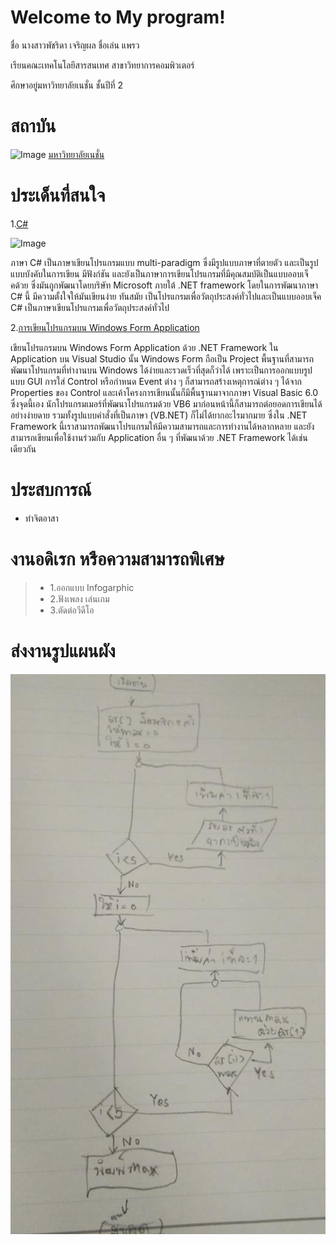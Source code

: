 # Welcome to My program!

ชื่อ นางสาวพัชริดา  เจริญผล ชื่อเล่น แพรว

เรียนคณะเทคโนโลยีสารสนเทศ สาขาวิทยาการคอมพิวเตอร์

ศึกษาอยู่มหาวิทยาลัยเนชั่น ชั้นปีที่ 2

# สถาบัน


![Image](https://raw.githubusercontent.com/thaiall/programming-page/master/Nation_University_Logo.png)
[มหาวิทยาลัยเนชั่น](http://www.nation.ac.th)

# ประเด็นที่สนใจ

1.[C#](http://marcuscode.com/lang/csharp/introduction)

![Image](http://malvastyle.com/wp-content/uploads/2016/12/C-programming-language.jpg)

ภาษา C# เป็นภาษาเขียนโปรแกรมแบบ multi-paradigm ซึ่งมีรูปแบบภาษาที่ตายตัว และเป็นรูปแบบบังคับในการเขียน มีฟังก์ชัน และยังเป็นภาษาการเขียนโปรแกรมที่มีคุณสมบัติเป็นแบบออบเจ็คด้วย ซึ่งมันถูกพัฒนาโดยบริษัท Microsoft ภายใต้ .NET framework โดยในการพัฒนาภาษา C# นี้ มีความตั้งใจให้มันเขียนง่าย ทันสมัย เป็นโปรแกรมเพื่อวัตถุประสงค์ทั่วไปและเป็นแบบออบเจ็ค C# เป็นภาษาเขียนโปรแกรมเพื่อวัตถุประสงค์ทั่วไป 

2.[การเขียนโปรแกรมบน Windows Form Application](http://www.thaicreate.com/dotnet/c-sharp-dotnet-windows-form-application-winapp.html)

เขียนโปรแกรมบน Windows Form Application ด้วย .NET Framework ใน Application บน Visual Studio นั้น Windows Form ถือเป็น Project พื้นฐานที่สามารถพัฒนาโปรแกรมที่ทำงานบน Windows ได้ง่ายและรวดเร็วที่สุดก็ว่าได้ เพราะเป็นการออกแบบรูปแบบ GUI การใส่ Control หรือกำหนด Event ต่าง ๆ ก็สามารถสร้างเหตุการณ์ต่าง ๆ ได้จาก Properties ของ Control และเค้าโครงการเขียนนั้นก็มีพื้นฐานมาจากภาษา Visual Basic 6.0 ซึ่งจุดนี้เอง นักโปรแกรมเมอร์ที่พัฒนาโปรแกรมด้วย VB6 มาก่อนหน้านี้ก็สามารถต่อยอดการเขียนได้อย่างง่ายดาย รวมทั้งรูปแบบคำสั่งที่เป็นภาษา (VB.NET) ก็ไม่ได้ยากอะไรมากมาย ซึ่งใน .NET Framework นี้เราสามารถพัฒนาโปรแกรมให้มีความสามารถและการทำงานได้หลากหลาย และยังสามารถเขียนเพื่อใช้งานร่วมกับ Application อื่น ๆ ที่พัฒนาด้วย .NET Framework ได้เช่นเดียวกัน

# ประสบการณ์
 
- ทำจิตอาสา

# งานอดิเรก หรือความสามารถพิเศษ

> - 1.ออกแบบ Infogarphic
> - 2.ฟังเพลง เล่นเกม
> - 3.ตัดต่อวีดีโอ

# ส่งงานรูปแผนผัง

![Image](https://raw.githubusercontent.com/praew06/Myprogram/master/40208728_263358837638722_9152103007402328064_n.jpg)


